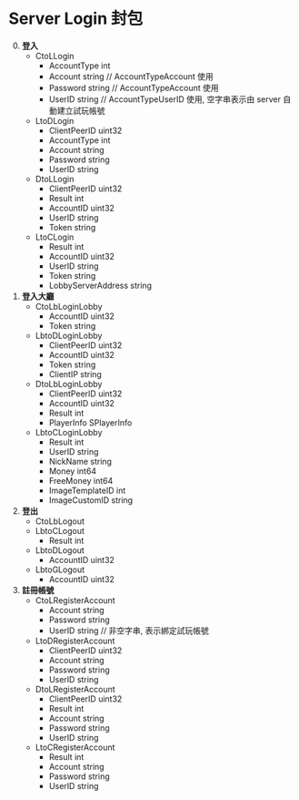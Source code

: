 Server Login 封包
=========================
0. **登入**
	- CtoLLogin
		- AccountType int
		- Account     string // AccountTypeAccount 使用
		- Password    string // AccountTypeAccount 使用
		- UserID      string // AccountTypeUserID 使用, 空字串表示由 server 自動建立試玩帳號
	- LtoDLogin
		- ClientPeerID uint32
		- AccountType  int
		- Account      string
		- Password     string
		- UserID       string
	- DtoLLogin
		- ClientPeerID uint32
		- Result       int
		- AccountID    uint32
		- UserID       string
		- Token        string
	- LtoCLogin
		- Result             int
		- AccountID          uint32
		- UserID             string
		- Token              string
		- LobbyServerAddress string
0. **登入大廳**
	- CtoLbLoginLobby
		- AccountID uint32
		- Token     string
	- LbtoDLoginLobby
		- ClientPeerID uint32
		- AccountID    uint32
		- Token        string
		- ClientIP     string
	- DtoLbLoginLobby
		- ClientPeerID uint32
		- AccountID    uint32
		- Result       int
		- PlayerInfo   SPlayerInfo
	- LbtoCLoginLobby
		- Result          int
		- UserID          string
		- NickName        string
		- Money           int64
		- FreeMoney       int64
		- ImageTemplateID int
		- ImageCustomID   string
0. **登出**
	- CtoLbLogout
	- LbtoCLogout
		- Result int
	- LbtoDLogout
		- AccountID uint32
	- LbtoGLogout
		- AccountID uint32
0. **註冊帳號**
	- CtoLRegisterAccount
		- Account  string
		- Password string
		- UserID   string // 非空字串, 表示綁定試玩帳號
	- LtoDRegisterAccount
		- ClientPeerID uint32
		- Account      string
		- Password     string
		- UserID       string
	- DtoLRegisterAccount
		- ClientPeerID uint32
		- Result       int
		- Account      string
		- Password     string
		- UserID       string
	- LtoCRegisterAccount
		- Result int
		- Account  string
		- Password string
		- UserID   string